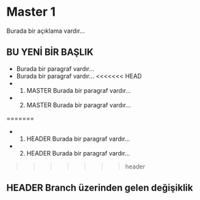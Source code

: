 # Master 1
Burada bir açıklama vardır... 

## BU YENİ BİR BAŞLIK
- Burada bir paragraf vardır...
- Burada bir paragraf vardır...
<<<<<<< HEAD
- 1. MASTER Burada bir paragraf vardır...
- 2. MASTER Burada bir paragraf vardır...

=======
- 1. HEADER Burada bir paragraf vardır...
- 2. HEADER Burada bir paragraf vardır...
>>>>>>> header
## HEADER Branch üzerinden gelen değişiklik